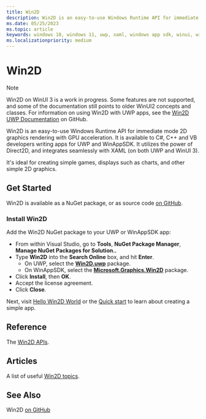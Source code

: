 ```yaml
---
title: Win2D
description: Win2D is an easy-to-use Windows Runtime API for immediate mode 2D graphics rendering with GPU acceleration.
ms.date: 05/25/2023
ms.topic: article
keywords: windows 10, windows 11, uwp, xaml, windows app sdk, winui, windows ui, graphics, games
ms.localizationpriority: medium
---
```


# Win2D

> [!NOTE]
> Win2D on WinUI 3 is a work in progress. Some features are not supported, and some of the documentation still points to older WinUI2 concepts and classes. For information on using Win2D with UWP apps, see the [Win2D UWP Documentation](https://microsoft.github.io/Win2D/WinUI2/html/Introduction.htm) on GitHub.

Win2D is an easy-to-use Windows Runtime API for immediate mode 2D graphics rendering with GPU acceleration. It is available to C#, C++ and VB developers writing apps for UWP and WinAppSDK. It utilizes the power of Direct2D, and integrates seamlessly with XAML (on both UWP and WinUI 3).

It's ideal for creating simple games, displays such as charts, and other simple 2D graphics.

## Get Started

Win2D is available as a NuGet package, or as source code [on GitHub](https://github.com/microsoft/Win2D).

### Install Win2D

Add the Win2D NuGet package to your UWP or WinAppSDK app:

* From within Visual Studio, go to **Tools**, **NuGet Package Manager**, **Manage NuGet Packages for Solution..**
* Type **Win2D** into the **Search Online** box, and hit **Enter**.
  * On UWP, select the [**Win2D.uwp**](https://www.nuget.org/packages/Win2D.uwp/) package.
  * On WinAppSDK, select the [**Microsoft.Graphics.Win2D**](https://www.nuget.org/packages/Microsoft.Graphics.Win2D/) package.
* Click **Install**, then **OK**.
* Accept the license agreement.
* Click **Close**.

Next, visit [Hello Win2D World](hellowin2dworld.md) or the [Quick start](https://microsoft.github.io/Win2D/WinUI3/html/QuickStart.htm) to learn about creating a simple app.

## Reference

The [Win2D APIs](https://microsoft.github.io/Win2D/WinUI3/html/APIReference.htm).

## Articles

A list of useful [Win2D topics](https://microsoft.github.io/Win2D/WinUI3/html/Articles.htm).

## See Also

Win2D [on GitHub](https://github.com/microsoft/Win2D)